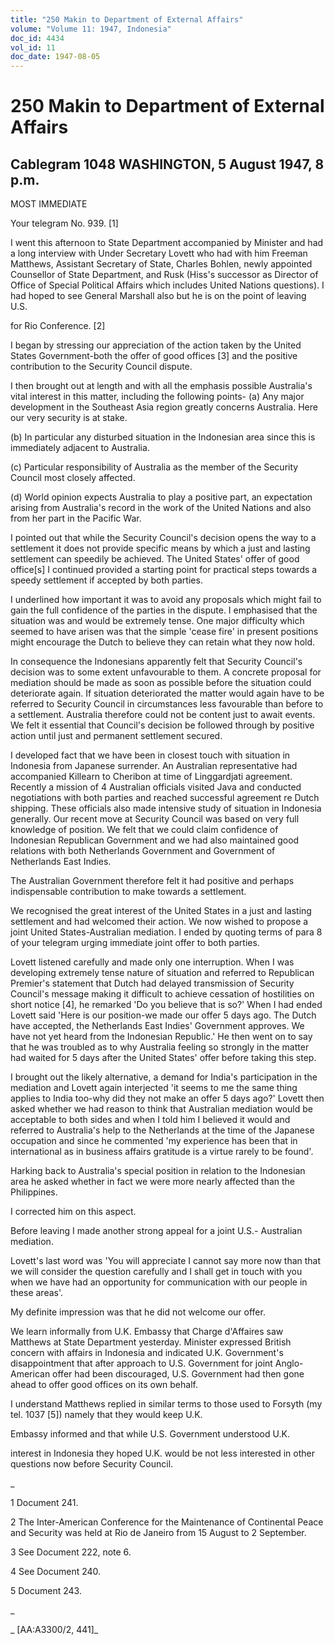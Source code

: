 ```yaml
---
title: "250 Makin to Department of External Affairs"
volume: "Volume 11: 1947, Indonesia"
doc_id: 4434
vol_id: 11
doc_date: 1947-08-05
---
```


# 250 Makin to Department of External Affairs

## Cablegram 1048 WASHINGTON, 5 August 1947, 8 p.m.

MOST IMMEDIATE

Your telegram No. 939. [1]

I went this afternoon to State Department accompanied by Minister and had a long interview with Under Secretary Lovett who had with him Freeman Matthews, Assistant Secretary of State, Charles Bohlen, newly appointed Counsellor of State Department, and Rusk (Hiss's successor as Director of Office of Special Political Affairs which includes United Nations questions). I had hoped to see General Marshall also but he is on the point of leaving U.S.

for Rio Conference. [2]

I began by stressing our appreciation of the action taken by the United States Government-both the offer of good offices [3] and the positive contribution to the Security Council dispute.

I then brought out at length and with all the emphasis possible Australia's vital interest in this matter, including the following points- (a) Any major development in the Southeast Asia region greatly concerns Australia. Here our very security is at stake.

(b) In particular any disturbed situation in the Indonesian area since this is immediately adjacent to Australia.

(c) Particular responsibility of Australia as the member of the Security Council most closely affected.

(d) World opinion expects Australia to play a positive part, an expectation arising from Australia's record in the work of the United Nations and also from her part in the Pacific War.

I pointed out that while the Security Council's decision opens the way to a settlement it does not provide specific means by which a just and lasting settlement can speedily be achieved. The United States' offer of good office[s] I continued provided a starting point for practical steps towards a speedy settlement if accepted by both parties.

I underlined how important it was to avoid any proposals which might fail to gain the full confidence of the parties in the dispute. I emphasised that the situation was and would be extremely tense. One major difficulty which seemed to have arisen was that the simple 'cease fire' in present positions might encourage the Dutch to believe they can retain what they now hold.

In consequence the Indonesians apparently felt that Security Council's decision was to some extent unfavourable to them. A concrete proposal for mediation should be made as soon as possible before the situation could deteriorate again. If situation deteriorated the matter would again have to be referred to Security Council in circumstances less favourable than before to a settlement. Australia therefore could not be content just to await events. We felt it essential that Council's decision be followed through by positive action until just and permanent settlement secured.

I developed fact that we have been in closest touch with situation in Indonesia from Japanese surrender. An Australian representative had accompanied Killearn to Cheribon at time of Linggardjati agreement. Recently a mission of 4 Australian officials visited Java and conducted negotiations with both parties and reached successful agreement re Dutch shipping. These officials also made intensive study of situation in Indonesia generally. Our recent move at Security Council was based on very full knowledge of position. We felt that we could claim confidence of Indonesian Republican Government and we had also maintained good relations with both Netherlands Government and Government of Netherlands East Indies.

The Australian Government therefore felt it had positive and perhaps indispensable contribution to make towards a settlement.

We recognised the great interest of the United States in a just and lasting settlement and had welcomed their action. We now wished to propose a joint United States-Australian mediation. I ended by quoting terms of para 8 of your telegram urging immediate joint offer to both parties.

Lovett listened carefully and made only one interruption. When I was developing extremely tense nature of situation and referred to Republican Premier's statement that Dutch had delayed transmission of Security Council's message making it difficult to achieve cessation of hostilities on short notice [4], he remarked 'Do you believe that is so?' When I had ended Lovett said 'Here is our position-we made our offer 5 days ago. The Dutch have accepted, the Netherlands East Indies' Government approves. We have not yet heard from the Indonesian Republic.' He then went on to say that he was troubled as to why Australia feeling so strongly in the matter had waited for 5 days after the United States' offer before taking this step.

I brought out the likely alternative, a demand for India's participation in the mediation and Lovett again interjected 'it seems to me the same thing applies to India too-why did they not make an offer 5 days ago?' Lovett then asked whether we had reason to think that Australian mediation would be acceptable to both sides and when I told him I believed it would and referred to Australia's help to the Netherlands at the time of the Japanese occupation and since he commented 'my experience has been that in international as in business affairs gratitude is a virtue rarely to be found'.

Harking back to Australia's special position in relation to the Indonesian area he asked whether in fact we were more nearly affected than the Philippines.

I corrected him on this aspect.

Before leaving I made another strong appeal for a joint U.S.- Australian mediation.

Lovett's last word was 'You will appreciate I cannot say more now than that we will consider the question carefully and I shall get in touch with you when we have had an opportunity for communication with our people in these areas'.

My definite impression was that he did not welcome our offer.

We learn informally from U.K. Embassy that Charge d'Affaires saw Matthews at State Department yesterday. Minister expressed British concern with affairs in Indonesia and indicated U.K. Government's disappointment that after approach to U.S. Government for joint Anglo-American offer had been discouraged, U.S. Government had then gone ahead to offer good offices on its own behalf.

I understand Matthews replied in similar terms to those used to Forsyth (my tel. 1037 [5]) namely that they would keep U.K.

Embassy informed and that while U.S. Government understood U.K.

interest in Indonesia they hoped U.K. would be not less interested in other questions now before Security Council.

_

1 Document 241.

2 The Inter-American Conference for the Maintenance of Continental Peace and Security was held at Rio de Janeiro from 15 August to 2 September.

3 See Document 222, note 6.

4 See Document 240.

5 Document 243.

_

_ [AA:A3300/2, 441]_
